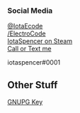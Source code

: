 ### Social Media

<div class="container">
<a href="https://twitter.com/iotaspencer">
<i class="fab fa-twitter fa-2x"></i>
@IotaEcode
</a>
</div>
<div class="container">
<a href="https://fb.com/ElectroCode">
<i class="fab fa-facebook fa-2x"></i>
/ElectroCode
</a>
</div>
<div class="container">
<a href="https://steamcommunity.com/id/IotaSpencer">
<i class="fab fa-steam fa-2x"></i>
IotaSpencer on Steam
</a>
</div>
<div class="container">
<a href="tel:18023274682">
<i class="fas fa-phone-square fa-2x"></i>
Call or Text me
</a>
</div>
<div class="container">
<p>
<i class="fab fa-discord fa-2x"></i>
iotaspencer#0001
</p>
</div>

## Other Stuff

<!--<div class="container">
<a href="ircs://irc.electrocode.net">
<i class="fas fa-hashtag fa-2x"></i>
IRC
</a>
</div>-->
<div class="container">
<i class="fas fa-key fa-2x"></i>
<a href="/gnupg">
GNUPG Key
</a>
</div>
